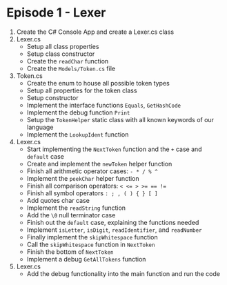 # Episode 1 - Lexer
1. Create the C# Console App and create a Lexer.cs class
2. Lexer.cs
	- Setup all class properties
	- Setup class constructor
	- Create the `readChar` function
	- Create the `Models/Token.cs` file
3. Token.cs
	- Create the enum to house all possible token types
	- Setup all properties for the token class
	- Setup constructor
	- Implement the interface functions `Equals`, `GetHashCode`
	- Implement the debug function `Print`
	- Setup the `TokenHelper` static class with all known keywords of our language
	- Implement the `LookupIdent` function
4. Lexer.cs
	- Start implementing the `NextToken` function and the `+` case and `default` case
	- Create and implement the `newToken` helper function
	- Finish all arithmetic operator cases: `- * / % ^`
	- Implement the `peekChar` helper function
	- Finish all comparison operators: `< <= > >= == !=`
	- Finish all symbol operators `: ; , ( ) { } [ ]`
	- Add quotes char case
	- Implement the `readString` function
	- Add the `\0` null terminator case
	- Finish out the `default` case, explaining the functions needed
	- Implement `isLetter`, `isDigit`, `readIdentifier`, and `readNumber`
	- Finally implement the `skipWhitespace` function
	- Call the `skipWhitespace` function in `NextToken`
	- Finish the bottom of `NextToken`
	- Implement a debug `GetAllTokens` function
5. Lexer.cs
	- Add the debug functionality into the main function and run the code